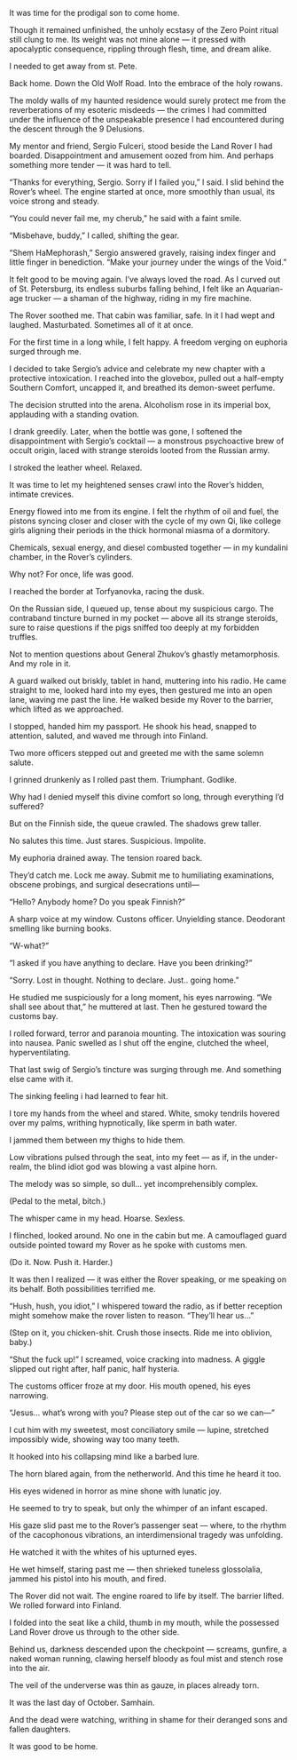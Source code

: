 It was time for the prodigal son to come home.

Though it remained unfinished, the unholy ecstasy of the Zero Point ritual still clung to me. Its weight was not mine alone — it pressed with apocalyptic consequence, rippling through flesh, time, and dream alike.

I needed to get away from st. Pete.

Back home.
Down the Old Wolf Road.
Into the embrace of the holy rowans.

The moldy walls of my haunted residence would surely protect me from the reverberations of my esoteric misdeeds — the crimes I had committed under the influence of the unspeakable presence I had encountered during the descent through the 9 Delusions.

My mentor and friend, Sergio Fulceri, stood beside the Land Rover I had boarded. Disappointment and amusement oozed from him. And perhaps something more tender — it was hard to tell.

“Thanks for everything, Sergio. Sorry if I failed you,” I said. I slid behind the Rover’s wheel. The engine started at once, more smoothly than usual, its voice strong and steady.

“You could never fail me, my cherub,” he said with a faint smile.

“Misbehave, buddy,” I called, shifting the gear.

“Sheṃ HaMephorash,” Sergio answered gravely, raising index finger and little finger in benediction. “Make your journey under the wings of the Void.”


It felt good to be moving again. I’ve always loved the road. As I curved out of St. Petersburg, its endless suburbs falling behind, I felt like an Aquarian-age trucker — a shaman of the highway, riding in my fire machine.

The Rover soothed me. That cabin was familiar, safe. In it I had wept and laughed. Masturbated. Sometimes all of it at once.

For the first time in a long while, I felt happy. A freedom verging on euphoria surged through me.

I decided to take Sergio’s advice and celebrate my new chapter with a protective intoxication. I reached into the glovebox, pulled out a half-empty Southern Comfort, uncapped it, and breathed its demon-sweet perfume.

The decision strutted into the arena. Alcoholism rose in its imperial box, applauding with a standing ovation.

I drank greedily. Later, when the bottle was gone, I softened the disappointment with Sergio’s cocktail — a monstrous psychoactive brew of occult origin, laced with strange steroids looted from the Russian army.

I stroked the leather wheel. Relaxed.

It was time to let my heightened senses crawl into the Rover’s hidden, intimate crevices.

Energy flowed into me from its engine. I felt the rhythm of oil and fuel, the pistons syncing closer and closer with the cycle of my own Qi, like college girls aligning their periods in the thick hormonal miasma of a dormitory.

Chemicals, sexual energy, and diesel combusted together — in my kundalini chamber, in the Rover’s cylinders.

Why not? For once, life was good.


I reached the border at Torfyanovka, racing the dusk.

On the Russian side, I queued up, tense about my suspicious cargo. The contraband tincture burned in my pocket — above all its strange steroids, sure to raise questions if the pigs sniffed too deeply at my forbidden truffles.

Not to mention questions about General Zhukov’s ghastly metamorphosis.
And my role in it.

A guard walked out briskly, tablet in hand, muttering into his radio. He came straight to me, looked hard into my eyes, then gestured me into an open lane, waving me past the line. He walked beside my Rover to the barrier, which lifted as we approached.

I stopped, handed him my passport. He shook his head, snapped to attention, saluted, and waved me through into Finland.

Two more officers stepped out and greeted me with the same solemn salute.

I grinned drunkenly as I rolled past them. Triumphant. Godlike.

Why had I denied myself this divine comfort so long, through everything I’d suffered?


But on the Finnish side, the queue crawled.
The shadows grew taller.

No salutes this time. Just stares. Suspicious. Impolite.

My euphoria drained away. The tension roared back.

They’d catch me. Lock me away. Submit me to humiliating examinations, obscene probings, and surgical desecrations until—

“Hello? Anybody home? Do you speak Finnish?”

A sharp voice at my window. Custons officer. Unyielding stance. Deodorant smelling like burning books.

“W-what?”

“I asked if you have anything to declare. Have you been drinking?”

“Sorry. Lost in thought. Nothing to declare. Just.. going home.”

He studied me suspiciously for a long moment, his eyes narrowing.
“We shall see about that,” he muttered at last. Then he gestured toward the customs bay.

I rolled forward, terror and paranoia mounting. The intoxication was souring into nausea. Panic swelled as I shut off the engine, clutched the wheel, hyperventilating.

That last swig of Sergio’s tincture was surging through me.
And something else came with it.

The sinking feeling i had learned to fear hit.

I tore my hands from the wheel and stared. White, smoky tendrils hovered over my palms, writhing hypnotically, like sperm in bath water.

I jammed them between my thighs to hide them.

Low vibrations pulsed through the seat, into my feet — as if, in the under-realm, the blind idiot god was blowing a vast alpine horn.

The melody was so simple, so dull… yet incomprehensibly complex.

(Pedal to the metal, bitch.)

The whisper came in my head. Hoarse. Sexless.

I flinched, looked around. No one in the cabin but me. A camouflaged guard outside pointed toward my Rover as he spoke with customs men.

(Do it. Now. Push it. Harder.)

It was then I realized — it was either the Rover speaking, or me speaking on its behalf. Both possibilities terrified me.

“Hush, hush, you idiot,” I whispered toward the radio, as if better reception might somehow make the rover listen to reason. “They’ll hear us…”

(Step on it, you chicken-shit. Crush those insects. Ride me into oblivion, baby.)

“Shut the fuck up!” I screamed, voice cracking into madness. A giggle slipped out right after, half panic, half hysteria.

The customs officer froze at my door. His mouth opened, his eyes narrowing.

“Jesus… what’s wrong with you? Please step out of the car so we can—”

I cut him with my sweetest, most conciliatory smile — lupine, stretched impossibly wide, showing way too many teeth.

It hooked into his collapsing mind like a barbed lure.

The horn blared again, from the netherworld.
And this time he heard it too.

His eyes widened in horror as mine shone with lunatic joy.

He seemed to try to speak, but only the whimper of an infant escaped.

His gaze slid past me to the Rover’s passenger seat — where, to the rhythm of the cacophonous vibrations, an interdimensional tragedy was unfolding.

He watched it with the whites of his upturned eyes.

He wet himself, staring past me — then shrieked tuneless glossolalia, jammed his pistol into his mouth, and fired.


The Rover did not wait.
The engine roared to life by itself.
The barrier lifted.
We rolled forward into Finland.

I folded into the seat like a child, thumb in my mouth, while the possessed Land Rover drove us through to the other side.

Behind us, darkness descended upon the checkpoint — screams, gunfire, a naked woman running, clawing herself bloody as foul mist and stench rose into the air.

The veil of the underverse was thin as gauze, in places already torn.

It was the last day of October. Samhain.

And the dead were watching, writhing in shame for their deranged sons and fallen daughters.

It was good to be home.